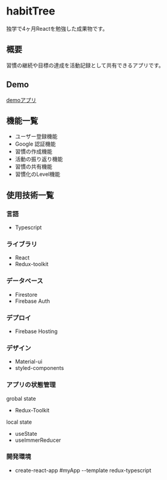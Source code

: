# habitTree

独学で4ヶ月Reactを勉強した成果物です。

## 概要

習慣の継続や目標の達成を活動記録として共有できるアプリです。

## Demo

[demoアプリ](https://habit-tree.web.app/)

## 機能一覧

- ユーザー登録機能
- Google 認証機能
- 習慣の作成機能
- 活動の振り返り機能
- 習慣の共有機能
- 習慣化のLevel機能


## 使用技術一覧

### 言語

- Typescript

### ライブラリ

- React
- Redux-toolkit

### データベース

- Firestore
- Firebase Auth

### デプロイ

- Firebase Hosting

### デザイン

- Material-ui
- styled-components

### アプリの状態管理

grobal state

- Redux-Toolkit

local state

- useState
- useImmerReducer

### 開発環境

- create-react-app #myApp --template redux-typescript
